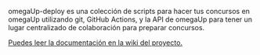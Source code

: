 omegaUp-deploy es una colección de scripts para hacer tus concursos en omegaUp utilizando git, GitHub Actions, y la API de omegaUp
para tener un lugar centralizado de colaboración para preparar concursos.

[Puedes leer la documentación en la wiki del proyecto.](https://github.com/omegaup/omegaUp-deploy/wiki)
